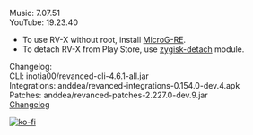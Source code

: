 Music: 7.07.51  
YouTube: 19.23.40  
- To use RV-X without root, install [MicroG-RE](https://github.com/WSTxda/MicroG-RE/releases/latest).  
- To detach RV-X from Play Store, use [zygisk-detach](https://github.com/j-hc/zygisk-detach) module.  

Changelog:  
CLI: inotia00/revanced-cli-4.6.1-all.jar  
Integrations: anddea/revanced-integrations-0.154.0-dev.4.apk  
Patches: anddea/revanced-patches-2.227.0-dev.9.jar  
[Changelog](https://github.com/anddea/revanced-patches/releases/tag/vdev.9)  
  
[![ko-fi](https://ko-fi.com/img/githubbutton_sm.svg)](https://ko-fi.com/W7W8VRK0S)  
